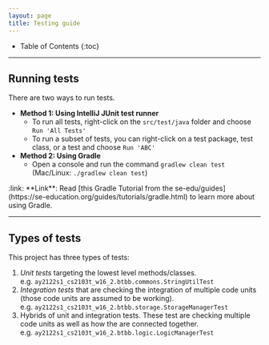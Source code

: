 ```yaml
---
layout: page
title: Testing guide
---
```


* Table of Contents
{:toc}

--------------------------------------------------------------------------------------------------------------------

## Running tests

There are two ways to run tests.

* **Method 1: Using IntelliJ JUnit test runner**
  * To run all tests, right-click on the `src/test/java` folder and choose `Run 'All Tests'`
  * To run a subset of tests, you can right-click on a test package,
    test class, or a test and choose `Run 'ABC'`
* **Method 2: Using Gradle**
  * Open a console and run the command `gradlew clean test` (Mac/Linux: `./gradlew clean test`)

<div markdown="span" class="alert alert-secondary">:link: **Link**: Read [this Gradle Tutorial from the se-edu/guides](https://se-education.org/guides/tutorials/gradle.html) to learn more about using Gradle.
</div>

--------------------------------------------------------------------------------------------------------------------

## Types of tests

This project has three types of tests:

1. *Unit tests* targeting the lowest level methods/classes.<br>
   e.g. `ay2122s1_cs2103t_w16_2.btbb.commons.StringUtilTest`
1. *Integration tests* that are checking the integration of multiple code units (those code units are assumed to be working).<br>
   e.g. `ay2122s1_cs2103t_w16_2.btbb.storage.StorageManagerTest`
1. Hybrids of unit and integration tests. These test are checking multiple code units as well as how the are connected together.<br>
   e.g. `ay2122s1_cs2103t_w16_2.btbb.logic.LogicManagerTest`

